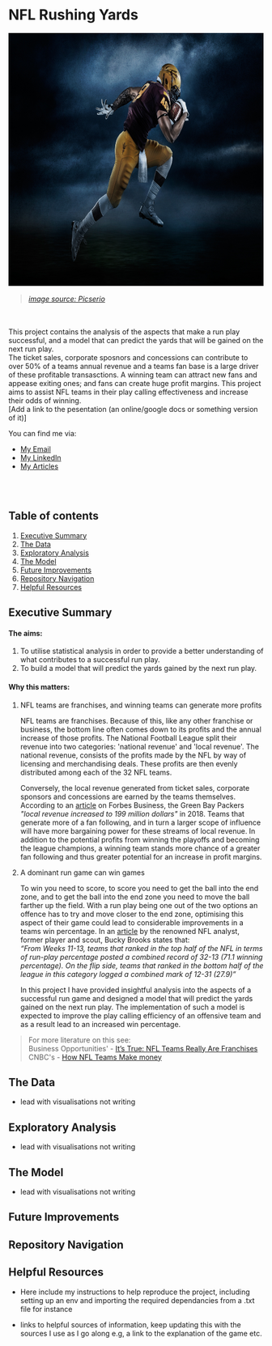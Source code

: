 # NFL Rushing Yards

<p align="center">
<img height=500 width=800 src="references/images/running_back.jpg">
</p>

> [*image source: Picserio*](https://picserio.com/american-football-player-wallpaper/4586461.html) 

<br><br>
This project contains the analysis of the aspects that make a run play successful, and a model that can predict the yards that will be gained on the next run play.  <br>
The ticket sales, corporate sposnors and concessions can contribute to over 50% of a teams annual revenue and a teams fan base is a large driver of these profitable transasctions. A winning team can attract new fans and appease exiting ones; and fans can create huge profit margins. This project aims to assist NFL teams in their play calling effectiveness and increase their odds of winning. <br>
[Add a link to the pesentation (an online/google docs or something version of it)]
<br>

You can find me via: 
- [My Email](Louisbademosi@gamil.com)
- [My LinkedIn](https://www.linkedin.com/in/louis-bademosi-1bb964195/)
- [My Articles](https://medium.com/@louisbademosi_20360)

<br><br>
## Table of contents
1. [Executive Summary](#exec_summary)
2. [The Data](#the_data)
3. [Exploratory Analysis](#explore_analysis)
4. [The Model](#model)
5. [Future Improvements](#future_improv)
6. [Repository Navigation](#repo_nav)
7. [Helpful Resources](#help_resource)


<a name="exec_summary"></a>
## Executive Summary

#### The aims:
1. To utilise statistical analysis in order to provide a better understanding of what contributes to a successful run play.
2. To build a model that will predict the yards gained by the next run play.

#### Why this matters:
1. NFL teams are franchises, and winning teams can generate more profits

    NFL teams are franchises. Because of this, like any other franchise or business, the bottom line often comes down to its profits and the annual increase of those profits. The National Football League split their revenue into two categories: 'national revenue' and 'local revenue'. The national revenue, consists of the profits made by the NFL by way of licensing and merchandising deals. These profits are then evenly distributed among each of the 32 NFL teams. <br>
    
    Conversely, the local revenue generated from ticket sales, corporate sponsors and concessions are earned by the teams themselves. According to an [article](https://www.forbes.com/sites/robreischel/2018/07/16/green-bay-packers-enjoy-another-year-of-record-revenue/#4347ecae14bb) on Forbes Business, the Green Bay Packers *"local revenue increased to 199 million dollars"* in 2018. Teams that generate more of a fan following, and in turn a larger scope of influence will have more bargaining power for these streams of local revenue. In addition to the potential profits from winning the playoffs and becoming the league champions, a winning team stands more chance of a greater fan following and thus greater potential for an increase in profit margins.

2. A dominant run game can win games

    To win you need to score, to score you need to get the ball into the end zone, and to get the ball into the end zone you need to move the ball farther up the field. With a run play being one out of the two options an offence has to try and move closer to the end zone, optimising this aspect of their game could lead to considerable improvements in a teams win percentage. In an [article](https://www.nfl.com/news/running-the-football-still-works-plus-the-amari-cooper-effect-0ap3000000996948) by the renowned NFL analyst, former player and scout, Bucky Brooks states that: <br>
    *“From Weeks 11-13, teams that ranked in the top half of the NFL in terms of run-play percentage posted a combined record of 32-13 (71.1 winning percentage). On the flip side, teams that ranked in the bottom half of the league in this category logged a combined mark of 12-31 (27.9)”* <br>

    In this project I have provided insightful analysis into the aspects of a successful run game and designed a model that will predict the yards gained on the next run play. The implementation of such a model is expected to improve the play calling efficiency of an offensive team and as a result lead to an increased win percentage. 

> For more literature on this see: <br>
Business Opportunities' - [It’s True: NFL Teams Really Are Franchises](https://www.business-opportunities.biz/2013/10/20/nfl-teams-are-franchises-too/) <br>
CNBC's  - [How NFL Teams Make money](https://www.cnbc.com/2018/10/05/nfl-owners-teams-football.html)



<a name="the_data"></a>
## The Data
-  lead with visualisations not writing



<a name="explore_analysis"></a>
## Exploratory Analysis
-  lead with visualisations not writing



<a name="model"></a>
## The Model
-  lead with visualisations not writing



<a name="future_improv"></a>
## Future Improvements



<a name="repo_nav"></a>
## Repository Navigation



<a name="help_resource"></a>
## Helpful Resources
- Here include my instructions to help reproduce the project, including setting up an env and importing the required dependancies from a .txt file for instance

- links to helpful sources of information, keep updating this with the sources I use as I go along
        e.g, a link to the explanation of the game etc.
            
            
            
            

